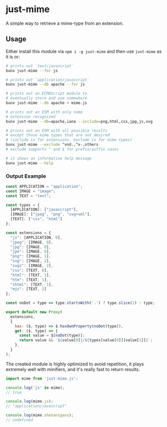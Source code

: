 # just-mime

A simple way to retrieve a mime-type from an extension.

## Usage

Either install this module via `npm i -g just-mime` and then use `just-mime` as it is or:

```sh
# prints out `text/javascript`
bunx just-mime --for js

# prints out `application/javascript`
bunx just-mime --db apache --for js

# prints out an ECMAScript module to
# eventually store and use somewhere
bunx just-mime --db apache > mime.js

# prints out an ESM with only some
# extension recognized
bunx just-mime --db=apache,iana --include=png,html,css,jpg,js,svg

# prints out an ESM with all possible results
# except those mime types that are not desired
# (include is for extensions, exclude is for mime types)
bunx just-mime --exclude ^vnd.,^x-,others
# exclude supports ^ and $ for prefix/suffix cases

# it shows an informative help message
bunx just-mime --help
```

### Output Example

```js
const APPLICATION = "application";
const IMAGE = "image";
const TEXT = "text";

const types = {
  [APPLICATION]: ["javascript"],
  [IMAGE]: ["jpeg", "png", "svg+xml"],
  [TEXT]: ["css", "html"]
};

const extensions = {
  "js": [APPLICATION, 0],
  "jpeg": [IMAGE, 0],
  "jpg": [IMAGE, 0],
  "jpe": [IMAGE, 0],
  "png": [IMAGE, 1],
  "svg": [IMAGE, 2],
  "svgz": [IMAGE, 2],
  "css": [TEXT, 0],
  "html": [TEXT, 1],
  "htm": [TEXT, 1],
  "shtml": [TEXT, 1],
  "mjs": [TEXT, 2]
};

const noDot = type => type.startsWith('.') ? type.slice(1) : type;

export default new Proxy(
  extensions,
  {
    has: ($, type) => $.hasOwnProperty(noDot(type)),
    get: ($, type) => {
      const value = $[noDot(type)];
      return value && `${value[0]}/${types[value[0]][value[1]]}`;
    },
  }
);
```

The created module is highly optimized to avoid repetition, it plays extremely well with minifiers, and it's really fast to return results.

```js
import mime from 'just-mime.js';

console.log('js' in mime);
// true

console.log(mime.js);
// "application/javascript"

console.log(mime.shenanigans);
// undefined
```
